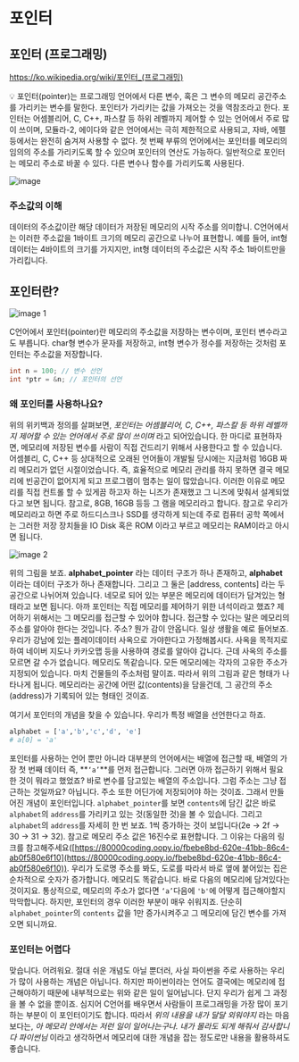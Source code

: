 # 포인터

## 포인터 (프로그래밍)

https://ko.wikipedia.org/wiki/포인터_(프로그래밍)

<aside>
💡 포인터(pointer)는 프로그래밍 언어에서 다른 변수, 혹은 그 변수의 메모리 공간주소를 가리키는 변수를 말한다. 포인터가 가리키는 값을 가져오는 것을 역참조라고 한다.
포인터는 어셈블리어, C, C++, 파스칼 등 하위 레벨까지 제어할 수 있는 언어에서 주로 많이 쓰이며, 모듈라-2, 에이다와 같은 언어에서는 극히 제한적으로 사용되고, 자바, 에펠 등에서는 완전히 숨겨져 사용할 수 없다.
첫 번째 부류의 언어에서는 포인터를 메모리의 임의의 주소를 가리키도록 할 수 있으며 포인터의 연산도 가능하다.
일반적으로 포인터는 메모리 주소로 바꿀 수 있다. 다른 변수나 함수를 가리키도록 사용된다.

</aside>

![image](https://github.com/user-attachments/assets/67c3b53c-5d30-472f-8ae2-964ba8ce54e8)


### 주소값의 이해

데이터의 주소값이란 해당 데이터가 저장된 메모리의 시작 주소를 의미합니. C언어에서는 이러한 주소값을 1바이트 크기의 메모리 공간으로 나누어 표현합니. 예를 들어, int형 데이터는 4바이트의 크기를 가지지만, int형 데이터의 주소값은 시작 주소 1바이트만을 가리킵니다.

## 포인터란?

![image 1](https://github.com/user-attachments/assets/d44dbff9-0b18-49bb-b691-1106b4fe6081)


C언어에서 포인터(pointer)란 메모리의 주소값을 저장하는 변수이며, 포인터 변수라고도 부릅니다. char형 변수가 문자를 저장하고, int형 변수가 정수를 저장하는 것처럼 포인터는 주소값을 저장합니다.

```c
int n = 100; // 변수 선언
int *ptr = &n; // 포인터의 선언
```

### 왜 포인터를 사용하나요?

위의 위키백과 정의를 살펴보면, *포인터는 어셈블리어, C, C++, 파스칼 등 하위 레벨까지 제어할 수 있는 언어에서 주로 많이 쓰이며* 라고 되어있습니다. 한 마디로 표현하자면, 메모리에 저장된 변수를 사람이 직접 건드리기 위해서 사용한다고 할 수 있습니다. 어셈블리, C, C++ 등 상대적으로 오래된 언어들이 개발될 당시에는 지금처럼 16GB 짜리 메모리가 없던 시절이었습니다. 즉, 효율적으로 메모리 관리를 하지 못하면 결국 메모리에 빈공간이 없어지게 되고 프로그램이 멈추는 일이 많았습니다. 이러한 이유로 메모리를 직접 컨트롤 할 수 있게끔 하고자 하는 니즈가 존재했고 그 니즈에 맞춰서 설계되었다고 보면 됩니다. 참고로, 8GB, 16GB 등등 그 램을 메모리라고 합니다. 참고로 우리가 메모리라고 하면 주로 하드디스크나 SSD를 생각하게 되는데 주로 컴퓨터 공학 쪽에서는 그러한 저장 장치들을 IO Disk 혹은 ROM 이라고 부르고 메모리는 RAM이라고 아시면 됩니다.

![image 2](https://github.com/user-attachments/assets/ce770eeb-86da-4a0f-8b31-3088564ed555)


위의 그림을 보죠. **alphabet_pointer** 라는 데이터 구조가 하나 존재하고, **alphabet** 이라는 데이터 구조가 하나 존재합니다. 그리고 그 둘은 [address, contents] 라는 두 공간으로 나뉘어져 있습니다. 네모로 되어 있는 부분은 메모리에 데이터가 담겨있는 형태라고 보면 됩니다. 아까 포인터는 직접 메모리를 제어하기 위한 녀석이라고 했죠? 제어하기 위해서는 그 메모리를 접근할 수 있어야 합니다. 접근할 수 있다는 말은 메모리의 주소를 알아야 한다는 것입니다. 주소? 뭔가 감이 안옵니다. 일상 생활을 예로 들어보죠. 우리가 강남에 있는 플레이데이터 사옥으로 가야한다고 가정해봅시다. 사옥을 목적지로 하여 네이버 지도나 카카오맵 등을 사용하여 경로를 알아야 갑니다. 근데 사옥의 주소를 모르면 갈 수가 없습니다. 메모리도 똑같습니다. 모든 메모리에는 각자의 고유한 주소가 지정되어 있습니다. 마치 건물들의 주소처럼 말이죠. 따라서 위의 그림과 같은 형태가 나타나게 됩니다. 메모리라는 공간에 어떤 값(contents)을 담을건데, 그 공간의 주소(address)가 기록되어 있는 형태인 것이죠.

여기서 포인터의 개념을 찾을 수 있습니다. 우리가 특정 배열을 선언한다고 하죠.

```python
alphabet = ['a','b','c','d', 'e']
# a[0] = 'a'
```

포인터를 사용하는 언어 뿐만 아니라 대부분의 언어에서는 배열에 접근할 때, 배열의 가장 첫 번째 데이터 즉, **`‘a’`**를 먼저 접근합니다. 그러면 아까 접근하기 위해서 필요한 것이 뭐라고 했었죠? 바로 변수를 담고있는 배열의 주소입니다. 그럼 주소는 그냥 접근하는 것일까요? 아닙니다.  주소 또한 어딘가에 저장되어야 하는 것이죠. 그래서 만들어진 개념이 포인터입니다. `alphabet_pointer`를 보면 `contents`에 담긴 값은 바로 `alphabet`의 `address`를 가리키고 있는 것(동일한 것)을 볼 수 있습니다. 그리고 `alphabet`의 `address`를 자세히 한 번 보죠. 1씩 증가하는 것이 보입니다(2e → 2f → 30 → 31 → 32). 참고로 메모리 주소 값은 16진수로 표현합니다. 그 이유는 다음의 링크를 참고해주세요([https://80000coding.oopy.io/fbebe8bd-620e-41bb-86c4-ab0f580e6f10](https://80000coding.oopy.io/fbebe8bd-620e-41bb-86c4-ab0f580e6f10)). 우리가 도로명 주소를 봐도, 도로를 따라서 바로 옆에 붙어있는 집은 순차적으로 숫자가 증가합니다. 메모리도 똑같습니다. 바로 다음의 메모리에 담겨있다는 것이지요. 통상적으로, 메모리의 주소가 없다면 `‘a’`다음에 `'b'`에 어떻게 접근해야할지 막막합니다. 하지만, 포인터의 경우 이러한 부분이 매우 쉬워지죠. 단순히 `alphabet_pointer`의 `contents` 값을 1만 증가시켜주고 그 메모리에 담긴 변수를 가져오면 되니까요.

### 포인터는 어렵다

맞습니다. 어려워요. 절대 쉬운 개념도 아닐 뿐더러, 사실 파이썬을 주로 사용하는 우리가 많이 사용하는 개념은 아닙니다. 하지만 파이썬이라는 언어도 결국에는 메모리에 접근해야하기 때문에 내부적으로는 위와 같은 일이 일어납니다. 단지 우리가 쉽게 그 과정을 볼 수 없을 뿐이죠. 심지어 C언어를 배우면서 사람들이 프로그래밍을 가장 많이 포기하는 부분이 이 포인터이기도 합니다. 따라서 *위의 내용을 내가 달달 외워야지* 라는 마음보다는, *아 메모리 안에서는 저런 일이 일어나는구나. 내가 몰라도 되게 해줘서 감사합니다 파이썬님* 이라고 생각하면서 메모리에 대한 개념을 잡는 정도로만 내용을 활용하셔도 좋습니다.